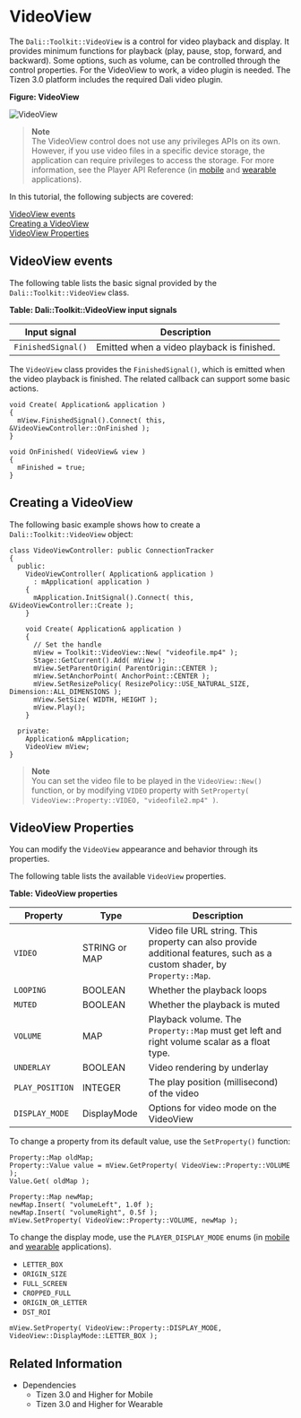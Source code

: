 # VideoView



The `Dali::Toolkit::VideoView` is a control for video playback and display. It provides minimum functions for playback (play, pause, stop, forward, and backward). Some options, such as volume, can be controlled through the control properties. For the VideoView to work, a video plugin is needed. The Tizen 3.0 platform includes the required Dali video plugin.

**Figure: VideoView**

![VideoView](./media/dali_videoview.png)

> **Note**  
> The VideoView control does not use any privileges APIs on its own. However, if you use video files in a specific device storage, the application can require privileges to access the storage. For more information, see the Player API Reference (in [mobile](../../../api/mobile/latest/group__CAPI__MEDIA__PLAYER__MODULE.html) and [wearable](../../../api/wearable/latest/group__CAPI__MEDIA__PLAYER__MODULE.html) applications).    

In this tutorial, the following subjects are covered:

[VideoView events](#1)<br>
[Creating a VideoView](#2)<br>
[VideoView Properties](#3)<br>

<a name="1"></a>
## VideoView events

The following table lists the basic signal provided by the `Dali::Toolkit::VideoView` class.

**Table: Dali::Toolkit::VideoView input signals**

| Input signal        | Description                                 |
|-------------------|-------------------------------------------|
| `FinishedSignal()`  | Emitted when a video playback is finished.  |

The `VideoView` class provides the `FinishedSignal()`, which is emitted when the video playback is finished. The related callback can support some basic actions.

```
void Create( Application& application )
{
  mView.FinishedSignal().Connect( this, &VideoViewController::OnFinished );
}

void OnFinished( VideoView& view )
{
  mFinished = true;
}
```

<a name="2"></a>
## Creating a VideoView

The following basic example shows how to create a `Dali::Toolkit::VideoView` object:

```
class VideoViewController: public ConnectionTracker
{
  public:
    VideoViewController( Application& application )
      : mApplication( application )
    {
      mApplication.InitSignal().Connect( this, &VideoViewController::Create );
    }

    void Create( Application& application )
    {
      // Set the handle
      mView = Toolkit::VideoView::New( "videofile.mp4" );
      Stage::GetCurrent().Add( mView );
      mView.SetParentOrigin( ParentOrigin::CENTER );
      mView.SetAnchorPoint( AnchorPoint::CENTER );
      mView.SetResizePolicy( ResizePolicy::USE_NATURAL_SIZE, Dimension::ALL_DIMENSIONS );
      mView.SetSize( WIDTH, HEIGHT );
      mView.Play();
    }

  private:
    Application& mApplication;
    VideoView mView;
}
```

> **Note**  
> You can set the video file to be played in the `VideoView::New()` function, or by modifying `VIDEO` property with `SetProperty( VideoView::Property::VIDEO, "videofile2.mp4" )`.

<a name="3"></a>
## VideoView Properties

You can modify the `VideoView` appearance and behavior through its properties.

The following table lists the available `VideoView` properties.

**Table: VideoView properties**

| Property   | Type          | Description                              |
|----------|-------------|----------------------------------------|
| `VIDEO`    | STRING or MAP | Video file URL string. This property can also provide additional features, such as a custom shader, by `Property::Map`. |
| `LOOPING`  | BOOLEAN       | Whether the playback loops               |
| `MUTED`    | BOOLEAN       | Whether the playback is muted            |
| `VOLUME`   | MAP           | Playback volume. The `Property::Map` must get left and right volume scalar as a float type. |
| `UNDERLAY` | BOOLEAN       | Video rendering by underlay              |
| `PLAY_POSITION` | INTEGER       | The play position (millisecond) of the video              |
| `DISPLAY_MODE` | DisplayMode   | Options for video mode on the VideoView    |

To change a property from its default value, use the `SetProperty()` function:

```
Property::Map oldMap;
Property::Value value = mView.GetProperty( VideoView::Property::VOLUME );
Value.Get( oldMap );

Property::Map newMap;
newMap.Insert( "volumeLeft", 1.0f );
newMap.Insert( "volumeRight", 0.5f );
mView.SetProperty( VideoView::Property::VOLUME, newMap );
```

To change the display mode, use the `PLAYER_DISPLAY_MODE` enums (in [mobile](../../../api/mobile/latest/group__CAPI__MEDIA__PLAYER__DISPLAY__MODULE.html) and [wearable](../../../api/wearable/latest/group__CAPI__MEDIA__PLAYER__DISPLAY__MODULE.html) applications).

- `LETTER_BOX`
- `ORIGIN_SIZE`
- `FULL_SCREEN`
- `CROPPED_FULL`
- `ORIGIN_OR_LETTER`
- `DST_ROI`

```
mView.SetProperty( VideoView::Property::DISPLAY_MODE, VideoView::DisplayMode::LETTER_BOX );
```

## Related Information
- Dependencies
  - Tizen 3.0 and Higher for Mobile
  - Tizen 3.0 and Higher for Wearable
